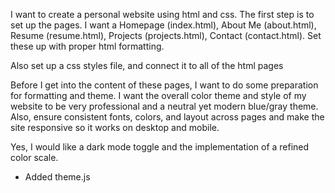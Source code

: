 I want to create a personal website using html and css. The first step is to set up the pages. I want a Homepage (index.html), About Me (about.html), Resume (resume.html), Projects (projects.html), Contact (contact.html). Set these up with proper html formatting.

Also set up a css styles file, and connect it to all of the html pages

Before I get into the content of these pages, I want to do some preparation for formatting and theme. I want the overall color theme and style of my website to be very professional and a neutral yet modern blue/gray theme. Also, ensure consistent fonts, colors, and layout across pages and make the site responsive so it works on desktop and mobile.

Yes, I would like a dark mode toggle and the implementation of a refined color scale.
 - Added theme.js

